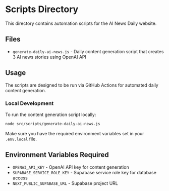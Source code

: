 # Scripts Directory

This directory contains automation scripts for the AI News Daily website.

## Files

- `generate-daily-ai-news.js` - Daily content generation script that creates 3 AI news stories using OpenAI API

## Usage

The scripts are designed to be run via GitHub Actions for automated daily content generation.

### Local Development

To run the content generation script locally:

```bash
node src/scripts/generate-daily-ai-news.js
```

Make sure you have the required environment variables set in your `.env.local` file.

## Environment Variables Required

- `OPENAI_API_KEY` - OpenAI API key for content generation
- `SUPABASE_SERVICE_ROLE_KEY` - Supabase service role key for database access
- `NEXT_PUBLIC_SUPABASE_URL` - Supabase project URL